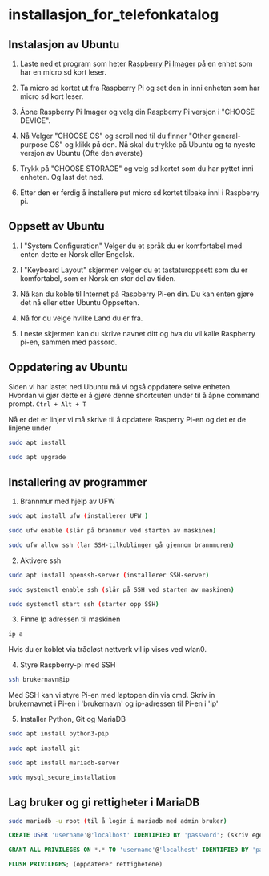 # installasjon_for_telefonkatalog

## Instalasjon av Ubuntu

1. Laste ned et program som heter [Raspberry Pi Imager](https://www.raspberrypi.com/software/) på en enhet som har en micro sd kort leser. 

2. Ta micro sd kortet ut fra Raspberry Pi og set den in inni enheten som har micro sd kort leser.

3. Åpne Raspberry Pi Imager og velg din Raspberry Pi versjon i "CHOOSE DEVICE". 

4. Nå Velger "CHOOSE OS" og scroll ned til du finner "Other general-purpose OS" og klikk på den. Nå skal du trykke på Ubuntu og ta nyeste versjon av Ubuntu (Ofte den øverste)

5.  Trykk på "CHOOSE STORAGE" og velg sd kortet som du har pyttet inni enheten. Og last det ned.

6. Etter den er ferdig å installere put micro sd kortet tilbake inni i Raspberry pi.

## Oppsett av Ubuntu

1. I "System Configuration" Velger du et språk du er komfortabel med enten dette er Norsk eller Engelsk.

2. I "Keyboard Layout" skjermen velger du et tastaturoppsett som du er komfortabel, som er Norsk en stor del av tiden.

3. Nå kan du koble til Internet på Raspberry Pi-en din. Du kan enten gjøre det nå eller etter Ubuntu Oppsetten.

4. Nå for du velge hvilke Land du er fra.

5. I neste skjermen kan du skrive navnet ditt og hva du vil kalle Raspberry pi-en, sammen med passord.

## Oppdatering av Ubuntu

Siden vi har lastet ned Ubuntu må vi også oppdatere selve enheten. Hvordan vi gjør dette er å gjøre denne shortcuten under til å åpne command prompt.
``Ctrl + Alt + T``

Nå er det er linjer vi må skrive til å opdatere Rasperry Pi-en og det er de linjene under

```bash 
sudo apt install 

sudo apt upgrade 
```

## Installering av programmer

1. Brannmur med hjelp av UFW

```bash 
sudo apt install ufw (installerer UFW )

sudo ufw enable (slår på brannmur ved starten av maskinen)

sudo ufw allow ssh (lar SSH-tilkoblinger gå gjennom brannmuren)
```

2. Aktivere ssh 

```bash 
sudo apt install openssh-server (installerer SSH-server)

sudo systemctl enable ssh (slår på SSH ved starten av maskinen)

sudo systemctl start ssh (starter opp SSH)
```

3. Finne Ip adressen til maskinen

```bash
ip a 
```

Hvis du er koblet via trådløst nettverk vil ip vises ved wlan0.

4. Styre Raspberry-pi med SSH
```bash
ssh brukernavn@ip
```
Med SSH kan vi styre Pi-en med laptopen din via cmd. Skriv in brukernavnet i Pi-en i 'brukernavn' og ip-adressen til Pi-en i 'ip'

5. Installer Python, Git og MariaDB

```bash
sudo apt install python3-pip

sudo apt install git

sudo apt install mariadb-server

sudo mysql_secure_installation
```

## Lag bruker og gi rettigheter i MariaDB

```bash
sudo mariadb -u root (til å login i mariadb med admin bruker)
```

```sql
CREATE USER 'username'@'localhost' IDENTIFIED BY 'password'; (skriv egen username i 'username' felte sammen med password)

GRANT ALL PRIVILEGES ON *.* TO 'username'@'localhost' IDENTIFIED BY 'password'; (gir høyeste Rettigheter til den brukeren i MariaDB)

FLUSH PRIVILEGES; (oppdaterer rettighetene)
```